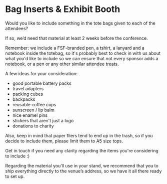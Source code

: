 # Bag Inserts & Exhibit Booth

Would you like to include something in the tote bags given to each of the attendees? 

If so, we’d need that material at least 2 weeks before the conference. 

Remember: we include a FSF-branded pen, a tshirt, a lanyard and a notebook inside the totebag, so it's probably best to check in with us about what you'd like to include so we can ensure that not every sponsor adds a notebook, or a pen or any other similar attendee treats. 

A few ideas for your consideration:

- good portable battery packs
- travel adapters
- packing cubes
- backpacks
- reusable coffee cups
- sunscreen / lip balm
- nice enamel pins
- stickers that aren't just a logo
- donations to charity

Also, keep in mind that paper fliers tend to end up in the trash, so if you decide to include them, please limit them to A5 size tops.

Get in touch if you need any clarity regarding the items you're considering to include :)

Regarding the material you’ll use in your stand, we recommend that you to ship everything directly to the venue’s address, so we have it all there ready to set up.

